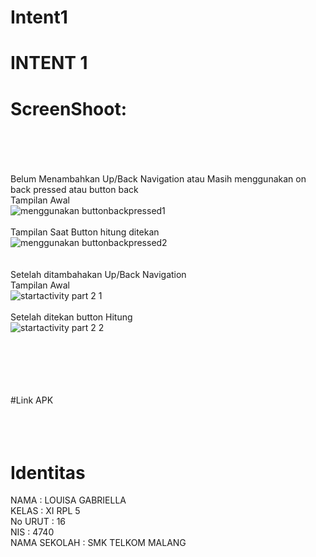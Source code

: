 # Intent1
# INTENT 1 <br>
# ScreenShoot: <br> <br> <br>
Belum Menambahkan Up/Back Navigation atau Masih menggunakan on back pressed atau button back<br>
Tampilan Awal <br>
![menggunakan buttonbackpressed1](https://cloud.githubusercontent.com/assets/21364340/19213859/c00a59f8-8d9f-11e6-83c0-e09a3cafb979.png)
<br><br>
Tampilan Saat Button hitung ditekan<br>
![menggunakan buttonbackpressed2](https://cloud.githubusercontent.com/assets/21364340/19213858/c007a942-8d9f-11e6-9d89-ba6ea5a64fd2.png)
<br> <br> <br>
Setelah ditambahakan Up/Back Navigation<br>
Tampilan Awal<br>
![startactivity part 2 1](https://cloud.githubusercontent.com/assets/21364340/19213861/c00b919c-8d9f-11e6-8595-b8fb9757476f.png)
<br> <br>
Setelah ditekan button Hitung<br>
![startactivity part 2 2](https://cloud.githubusercontent.com/assets/21364340/19213860/c00abe70-8d9f-11e6-8296-3a88e88e1309.png)

<br> <br> <br> <br> <br>
#Link APK <br>
<br> <br> <br>

# Identitas <br>
NAMA : LOUISA GABRIELLA <br>
KELAS : XI RPL 5 <br>
No URUT : 16 <br> 
NIS : 4740 <br>
NAMA SEKOLAH : SMK TELKOM MALANG
